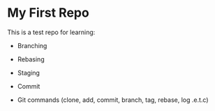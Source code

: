 # My First Repo

This is a test repo for learning:

* Branching

* Rebasing

* Staging

* Commit

* Git commands (clone, add, commit, branch, tag, rebase, log .e.t.c)
